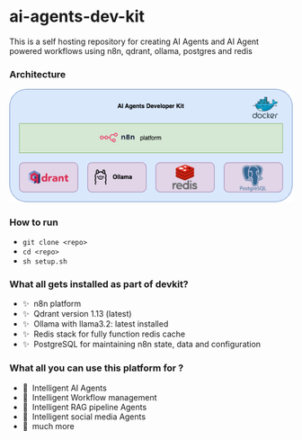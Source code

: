 # ai-agents-dev-kit
This is a self hosting repository for creating AI Agents and AI Agent powered workflows using n8n, qdrant, ollama, postgres and redis

### Architecture
![Arch](architecture.png)

### How to run
- `git clone <repo>`
- `cd <repo>`
- `sh setup.sh`

### What all gets installed as part of devkit?

- ✨&nbsp; n8n platform
- ✨&nbsp; Qdrant version 1.13 (latest)
- ✨&nbsp; Ollama with llama3.2: latest installed
- ✨&nbsp; Redis stack for fully function redis cache
- ✨&nbsp; PostgreSQL for maintaining n8n state, data and configuration

### What all you can use this platform for ?
- 🌟&nbsp; Intelligent AI Agents
- 🌟&nbsp; Intelligent Workflow management
- 🌟&nbsp; Intelligent RAG pipeline Agents
- 🌟&nbsp; Intelligent social media Agents
- 🌟&nbsp; much more

